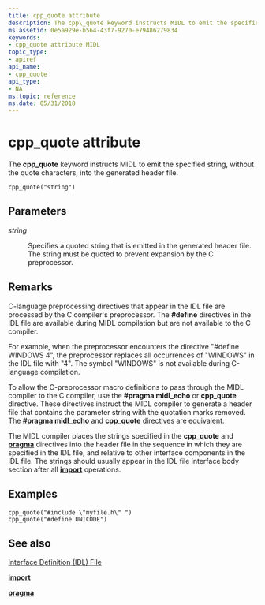 ```yaml
---
title: cpp_quote attribute
description: The cpp\_quote keyword instructs MIDL to emit the specified string, without the quote characters, into the generated header file.
ms.assetid: 0e5a929e-b564-43f7-9270-e79486279834
keywords:
- cpp_quote attribute MIDL
topic_type:
- apiref
api_name:
- cpp_quote
api_type:
- NA
ms.topic: reference
ms.date: 05/31/2018
---
```


# cpp\_quote attribute

The **cpp\_quote** keyword instructs MIDL to emit the specified string, without the quote characters, into the generated header file.

``` syntax
cpp_quote("string")
```

## Parameters

<dl> <dt>

*string* 
</dt> <dd>

Specifies a quoted string that is emitted in the generated header file. The string must be quoted to prevent expansion by the C preprocessor.

</dd> </dl>

## Remarks

C-language preprocessing directives that appear in the IDL file are processed by the C compiler's preprocessor. The **\#define** directives in the IDL file are available during MIDL compilation but are not available to the C compiler.

For example, when the preprocessor encounters the directive "\#define WINDOWS 4", the preprocessor replaces all occurrences of "WINDOWS" in the IDL file with "4". The symbol "WINDOWS" is not available during C-language compilation.

To allow the C-preprocessor macro definitions to pass through the MIDL compiler to the C compiler, use the **\#pragma midl\_echo** or **cpp\_quote** directive. These directives instruct the MIDL compiler to generate a header file that contains the parameter string with the quotation marks removed. The **\#pragma midl\_echo** and **cpp\_quote** directives are equivalent.

The MIDL compiler places the strings specified in the **cpp\_quote** and [**pragma**](pragma.md) directives into the header file in the sequence in which they are specified in the IDL file, and relative to other interface components in the IDL file. The strings should usually appear in the IDL file interface body section after all [**import**](import.md) operations.

## Examples

``` syntax
cpp_quote("#include \"myfile.h\" ")  
cpp_quote("#define UNICODE")
```

## See also

<dl> <dt>

[Interface Definition (IDL) File](interface-definition-idl-file.md)
</dt> <dt>

[**import**](import.md)
</dt> <dt>

[**pragma**](pragma.md)
</dt> </dl>

 

 




